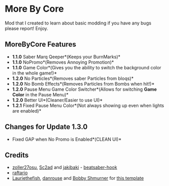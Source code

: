 # More By Core

Mod that I created to learn about basic modding if you have any bugs please report! Enjoy.

## MoreByCore Features
*  **1.1.0** Saber Marq Qeeper*(Keeps your BurnMarks)*
*  **1.1.0** NoPromo*(Removes Annoying Promotion)*
*   **1.1.0** Game Color*(Gives you the ability to switch the background color in the whole game!)*
*  **1.2.0** No Particles*(Removes saber Particles from bloqs)*
*   **1.2.0** No Bomb Effects*(Removes Particles from Bombs when hit!)*
*   **1.2.0** Pause Menu Game Color Switcher*(Allows for switching ****Game Color**** in the Pause Menu)*
*   **1.2.0** Better UI*(Cleaner/Easier to use UI)*
*  **1.2.1** Fixed Pause Menu Color*(Not always showing up even when lights are enabled)*

## Changes for Update 1.3.0
*  Fixed GAP when No Promo is Enabled*(CLEAN UI)*

## Credits

* [zoller27osu](https://github.com/zoller27osu), [Sc2ad](https://github.com/Sc2ad) and [jakibaki](https://github.com/jakibaki) - [beatsaber-hook](https://github.com/sc2ad/beatsaber-hook)
* [raftario](https://github.com/raftario)
* [Lauriethefish](https://github.com/Lauriethefish), [danrouse](https://github.com/danrouse) and [Bobby Shmurner](https://github.com/BobbyShmurner) for [this template](https://github.com/Lauriethefish/quest-mod-template)
